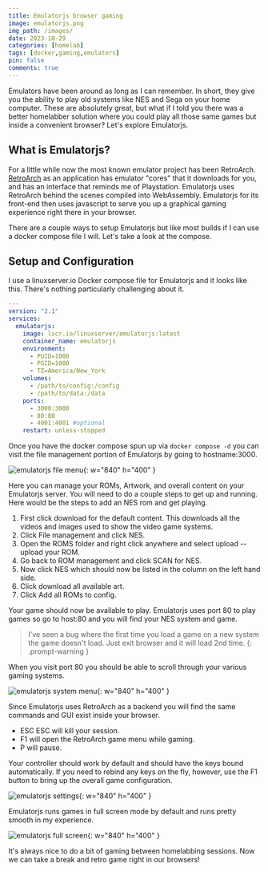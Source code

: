 ```yaml
---
title: Emulatorjs browser gaming
image: emulatorjs.png
img_path: /images/
date: 2023-10-29
categories: [homelab]
tags: [docker,gaming,emulators]
pin: false
comments: true
---
```


Emulators have been around as long as I can remember. In short, they give you the ability to play old systems like NES and Sega on your home computer. These are absolutely great, but what if I told you there was a better homelabber solution where you could play all those same games but inside a convenient browser? Let's explore Emulatorjs.

## What is Emulatorjs?

For a little while now the most known emulator project has been RetroArch. [RetroArch](https://en.wikipedia.org/wiki/RetroArch) as an application has emulator "cores" that it downloads for you, and has an interface that reminds me of Playstation. Emulatorjs uses RetroArch behind the scenes compiled into WebAssembly. Emulatorjs for its front-end then uses javascript to serve you up a graphical gaming experience right there in your browser. 

There are a couple ways to setup Emulatorjs but like most builds if I can use a docker compose file I will. Let's take a look at the compose.

## Setup and Configuration

I use a linuxserver.io Docker compose file for Emulatorjs and it looks like this. There's nothing particularly challenging about it.

```yaml
---
version: "2.1"
services:
  emulatorjs:
    image: lscr.io/linuxserver/emulatorjs:latest
    container_name: emulatorjs
    environment:
      - PUID=1000
      - PGID=1000
      - TZ=America/New_York
    volumes:
      - /path/to/config:/config
      - /path/to/data:/data
    ports:
      - 3000:3000
      - 80:80
      - 4001:4001 #optional
    restart: unless-stopped
```

Once you have the docker compose spun up via `docker compose -d` you can visit the file management portion of Emulatorjs by going to hostname:3000.

![emulatorjs file menu](emulatorjs-files.png){: w="840" h="400" }

Here you can manage your ROMs, Artwork, and overall content on your Emulatorjs server. You will need to do a couple steps to get up and running. Here would be the steps to add an NES rom and get playing.

1. First click download for the default content. This downloads all the videos and images used to show the video game systems.
2. Click File management and click NES.
3. Open the ROMS folder and right click anywhere and select upload -- upload your ROM.
4. Go back to ROM management and click SCAN for NES.
5. Now click NES which should now be listed in the column on the left hand side. 
6. Click download all available art.
7. Click Add all ROMs to config.

Your game should now be available to play. Emulatorjs uses port 80 to play games so go to host:80 and you will find your NES system and game.

> I've seen a bug where the first time you load a game on a new system the game doesn't load. Just exit browser and it will load 2nd time.
{: .prompt-warning }

When you visit port 80 you should be able to scroll through your various gaming systems.

![emulatorjs system menu](emulatorjs-menu.png){: w="840" h="400" }

Since Emulatorjs uses RetroArch as a backend you will find the same commands and GUI exist inside your browser.

- ESC ESC will kill your session.
- F1 will open the RetroArch game menu while gaming.
- P will pause.

Your controller should work by default and should have the keys bound automatically. If you need to rebind any keys on the fly, however, use the F1 button to bring up the overall game configuration.

![emulatorjs settings](emulatorjs-settings.png){: w="840" h="400" }

Emulatorjs runs games in full screen mode by default and runs pretty smooth in my experience. 

![emulatorjs full screen](emulatorjs-fullscreen.png){: w="840" h="400" }

It's always nice to do a bit of gaming between homelabbing sessions. Now we can take a break and retro game right in our browsers!









